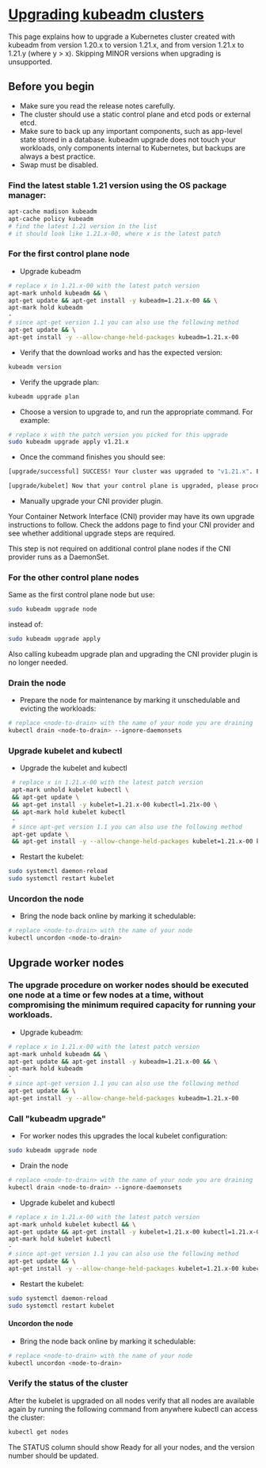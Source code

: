 # [Upgrading kubeadm clusters](https://kubernetes.io/docs/tasks/administer-cluster/kubeadm/kubeadm-upgrade/)
This page explains how to upgrade a Kubernetes cluster created with kubeadm from version 1.20.x to version 1.21.x, and from version 1.21.x to 1.21.y (where y > x). Skipping MINOR versions when upgrading is unsupported.


## Before you begin
- Make sure you read the release notes carefully.
- The cluster should use a static control plane and etcd pods or external etcd.
- Make sure to back up any important components, such as app-level state stored in a database. kubeadm upgrade does not touch your workloads, only components internal to Kubernetes, but backups are always a best practice.
- Swap must be disabled.



### Find the latest stable 1.21 version using the OS package manager:
```bash
apt-cache madison kubeadm 
apt-cache policy kubeadm
# find the latest 1.21 version in the list
# it should look like 1.21.x-00, where x is the latest patch
```

### For the first control plane node
- Upgrade kubeadm
```bash
# replace x in 1.21.x-00 with the latest patch version
apt-mark unhold kubeadm && \
apt-get update && apt-get install -y kubeadm=1.21.x-00 && \
apt-mark hold kubeadm
-
# since apt-get version 1.1 you can also use the following method
apt-get update && \
apt-get install -y --allow-change-held-packages kubeadm=1.21.x-00
```
- Verify that the download works and has the expected version:

```bash
kubeadm version
```
- Verify the upgrade plan:

```bash
kubeadm upgrade plan
```
- Choose a version to upgrade to, and run the appropriate command. For example:
```bash
# replace x with the patch version you picked for this upgrade
sudo kubeadm upgrade apply v1.21.x
```

- Once the command finishes you should see:
```bash
[upgrade/successful] SUCCESS! Your cluster was upgraded to "v1.21.x". Enjoy!

[upgrade/kubelet] Now that your control plane is upgraded, please proceed with upgrading your kubelets if you haven't already done so.
```
- Manually upgrade your CNI provider plugin.

Your Container Network Interface (CNI) provider may have its own upgrade instructions to follow. Check the addons page to find your CNI provider and see whether additional upgrade steps are required.

This step is not required on additional control plane nodes if the CNI provider runs as a DaemonSet.

### For the other control plane nodes
Same as the first control plane node but use:
```bash
sudo kubeadm upgrade node
```
instead of:
```bash
sudo kubeadm upgrade apply
```
Also calling kubeadm upgrade plan and upgrading the CNI provider plugin is no longer needed.

### Drain the node
- Prepare the node for maintenance by marking it unschedulable and evicting the workloads:
```bash
# replace <node-to-drain> with the name of your node you are draining
kubectl drain <node-to-drain> --ignore-daemonsets
```

### Upgrade kubelet and kubectl
- Upgrade the kubelet and kubectl
```bash
 # replace x in 1.21.x-00 with the latest patch version
 apt-mark unhold kubelet kubectl \
 && apt-get update \
 && apt-get install -y kubelet=1.21.x-00 kubectl=1.21x-00 \
 && apt-mark hold kubelet kubectl
 -
 # since apt-get version 1.1 you can also use the following method
 apt-get update \
 && apt-get install -y --allow-change-held-packages kubelet=1.21.x-00 kubectl=1.21.x-00
```
- Restart the kubelet:
```bash
sudo systemctl daemon-reload
sudo systemctl restart kubelet
```
### Uncordon the node
- Bring the node back online by marking it schedulable:
```bash
# replace <node-to-drain> with the name of your node
kubectl uncordon <node-to-drain>
```
## Upgrade worker nodes
### The upgrade procedure on worker nodes should be executed one node at a time or few nodes at a time, without compromising the minimum required capacity for running your workloads.

- Upgrade kubeadm:
```bash
# replace x in 1.21.x-00 with the latest patch version
apt-mark unhold kubeadm && \
apt-get update && apt-get install -y kubeadm=1.21.x-00 && \
apt-mark hold kubeadm
-
# since apt-get version 1.1 you can also use the following method
apt-get update && \
apt-get install -y --allow-change-held-packages kubeadm=1.21.x-00
```
### Call "kubeadm upgrade"
- For worker nodes this upgrades the local kubelet configuration:
```bash
sudo kubeadm upgrade node
```
- Drain the node
```bash
# replace <node-to-drain> with the name of your node you are draining
kubectl drain <node-to-drain> --ignore-daemonsets
```
- Upgrade kubelet and kubectl
```bash
# replace x in 1.21.x-00 with the latest patch version
apt-mark unhold kubelet kubectl && \
apt-get update && apt-get install -y kubelet=1.21.x-00 kubectl=1.21.x-00 && \
apt-mark hold kubelet kubectl
-
# since apt-get version 1.1 you can also use the following method
apt-get update && \
apt-get install -y --allow-change-held-packages kubelet=1.21.x-00 kubectl=1.21.x-00
```
- Restart the kubelet:
```bash
sudo systemctl daemon-reload
sudo systemctl restart kubelet
```
#### Uncordon the node
- Bring the node back online by marking it schedulable:
```bash
# replace <node-to-drain> with the name of your node
kubectl uncordon <node-to-drain>
```
### Verify the status of the cluster
After the kubelet is upgraded on all nodes verify that all nodes are available again by running the following command from anywhere kubectl can access the cluster:
```bash
kubectl get nodes
```
The STATUS column should show Ready for all your nodes, and the version number should be updated.